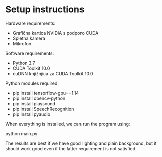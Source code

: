 # Setup instructions

Hardware requirements:
* Grafična kartica NVIDIA s podporo CUDA
* Spletna kamera
* Mikrofon

Software requirements:
* Python 3.7
* CUDA Toolkit 10.0
* cuDNN knjižnjica za CUDA Toolkit 10.0

Python modules required:
* pip install tensorflow-gpu==1.14
* pip install opencv-python
* pip install playsound
* pip install SpeechRecognition
* pip install pyaudio

When everything is installed, we can run the program using:

python main.py

The results are best if we have good lighting and plain background, but it should work good even if the latter requirement is not satisfied.
